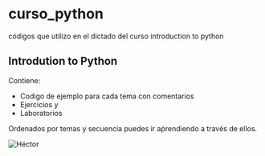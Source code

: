 # curso_python
códigos que utilizo en el dictado del curso introduction to python
## Introdution to Python
Contiene:
- Codigo de ejemplo para cada tema con comentarios 
- Ejercicios y 
- Laboratorios

Ordenados por temas y secuencia puedes ir aṕrendiendo a través de ellos.

![Héctor](https://chocobar.net/wp-content/uploads/avatar_hector_chocobar.png)
